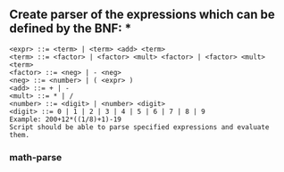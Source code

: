 ## Create parser of the expressions which can be defined by the BNF: *
```
<expr> ::= <term> | <term> <add> <term>
<term> ::= <factor> | <factor> <mult> <factor> | <factor> <mult> <term>
<factor> ::= <neg> | - <neg>
<neg> ::= <number> | ( <expr> )
<add> ::= + | -
<mult> ::= * | /
<number> ::= <digit> | <number> <digit>
<digit> ::= 0 | 1 | 2 | 3 | 4 | 5 | 6 | 7 | 8 | 9
Example: 200+12*((1/8)+1)-19
Script should be able to parse specified expressions and evaluate them. 
```
### math-parse
